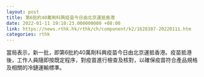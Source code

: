```yaml
---
layout: post
title: 第6批約40萬劑科興疫苗今日由北京運抵香港
date: 2022-01-11 19:10:23.000000000 +08:00
link: https://news.rthk.hk/rthk/ch/component/k2/1628387-20220111.htm
categories: rthk
---
```


當局表示，新一批，即第6批約40萬劑科興疫苗今日由北京運抵香港。疫苗抵港後，工作人員隨即按既定程序，對疫苗進行檢查及核對，以確保疫苗符合產品規格及相關的冷鏈運輸標準。
